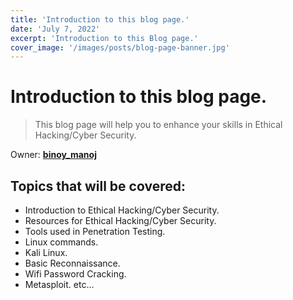 ```yaml
---
title: 'Introduction to this blog page.'
date: 'July 7, 2022'
excerpt: 'Introduction to this Blog page.'
cover_image: '/images/posts/blog-page-banner.jpg'
---
```


# Introduction to this blog page.


>This blog page will help you to enhance your skills in Ethical Hacking/Cyber Security.

Owner: **[binoy_manoj](instagram.com/binoy_manoj)**

## Topics that will be covered:
* Introduction to Ethical Hacking/Cyber Security.
* Resources for Ethical Hacking/Cyber Security.
* Tools used in Penetration Testing.
* Linux commands.
* Kali Linux.
* Basic Reconnaissance.
* Wifi Password Cracking.
* Metasploit. etc...
